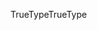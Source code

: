 <span data-ttu-id="0120b-101">TrueType</span><span class="sxs-lookup"><span data-stu-id="0120b-101">TrueType</span></span>